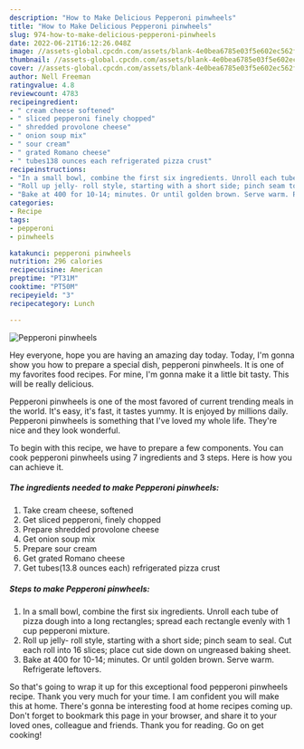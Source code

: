 ```yaml
---
description: "How to Make Delicious Pepperoni pinwheels"
title: "How to Make Delicious Pepperoni pinwheels"
slug: 974-how-to-make-delicious-pepperoni-pinwheels
date: 2022-06-21T16:12:26.048Z
image: //assets-global.cpcdn.com/assets/blank-4e0bea6785e03f5e602ec562f230caae08da540cada707380b4fe1bbebba43da.png
thumbnail: //assets-global.cpcdn.com/assets/blank-4e0bea6785e03f5e602ec562f230caae08da540cada707380b4fe1bbebba43da.png
cover: //assets-global.cpcdn.com/assets/blank-4e0bea6785e03f5e602ec562f230caae08da540cada707380b4fe1bbebba43da.png
author: Nell Freeman
ratingvalue: 4.8
reviewcount: 4783
recipeingredient:
- " cream cheese softened"
- " sliced pepperoni finely chopped"
- " shredded provolone cheese"
- " onion soup mix"
- " sour cream"
- " grated Romano cheese"
- " tubes138 ounces each refrigerated pizza crust"
recipeinstructions:
- "In a small bowl, combine the first six ingredients. Unroll each tube of pizza dough into a long rectangles; spread each rectangle evenly with 1 cup pepperoni mixture."
- "Roll up jelly- roll style, starting with a short side; pinch seam to seal. Cut each roll into 16 slices; place cut side down on ungreased baking sheet."
- "Bake at 400 for 10-14; minutes. Or until golden brown. Serve warm. Refrigerate leftovers."
categories:
- Recipe
tags:
- pepperoni
- pinwheels

katakunci: pepperoni pinwheels 
nutrition: 296 calories
recipecuisine: American
preptime: "PT31M"
cooktime: "PT50M"
recipeyield: "3"
recipecategory: Lunch

---
```



![Pepperoni pinwheels](//assets-global.cpcdn.com/assets/blank-4e0bea6785e03f5e602ec562f230caae08da540cada707380b4fe1bbebba43da.png)

Hey everyone, hope you are having an amazing day today. Today, I'm gonna show you how to prepare a special dish, pepperoni pinwheels. It is one of my favorites food recipes. For mine, I'm gonna make it a little bit tasty. This will be really delicious.



Pepperoni pinwheels is one of the most favored of current trending meals in the world. It's easy, it's fast, it tastes yummy. It is enjoyed by millions daily. Pepperoni pinwheels is something that I've loved my whole life. They're nice and they look wonderful.


To begin with this recipe, we have to prepare a few components. You can cook pepperoni pinwheels using 7 ingredients and 3 steps. Here is how you can achieve it.

<!--inarticleads1-->

##### The ingredients needed to make Pepperoni pinwheels:

1. Take  cream cheese, softened
1. Get  sliced pepperoni, finely chopped
1. Prepare  shredded provolone cheese
1. Get  onion soup mix
1. Prepare  sour cream
1. Get  grated Romano cheese
1. Get  tubes(13.8 ounces each) refrigerated pizza crust




<!--inarticleads2-->

##### Steps to make Pepperoni pinwheels:

1. In a small bowl, combine the first six ingredients. Unroll each tube of pizza dough into a long rectangles; spread each rectangle evenly with 1 cup pepperoni mixture.
1. Roll up jelly- roll style, starting with a short side; pinch seam to seal. Cut each roll into 16 slices; place cut side down on ungreased baking sheet.
1. Bake at 400 for 10-14; minutes. Or until golden brown. Serve warm. Refrigerate leftovers.




So that's going to wrap it up for this exceptional food pepperoni pinwheels recipe. Thank you very much for your time. I am confident you will make this at home. There's gonna be interesting food at home recipes coming up. Don't forget to bookmark this page in your browser, and share it to your loved ones, colleague and friends. Thank you for reading. Go on get cooking!

